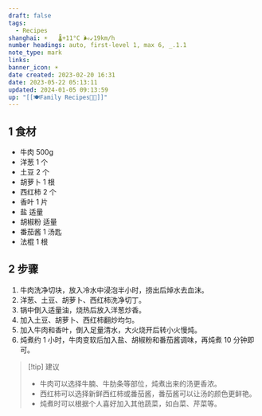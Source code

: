 ```yaml
---
draft: false
tags:
  - Recipes
shanghai: ☀️   🌡️+11°C 🌬️↙19km/h
number headings: auto, first-level 1, max 6, _.1.1
note_type: mark
links: 
banner_icon: ☀️
date created: 2023-02-20 16:31
date: 2023-05-22 05:13:11
updated: 2024-01-05 09:13:59
up: "[[🍽Family Recipes🧑‍🍳]]"
---
```


## 1 食材

- 牛肉 500g
- 洋葱 1 个
- 土豆 2 个
- 胡萝卜 1 根
- 西红柿 2 个
- 香叶 1 片
- 盐 适量
- 胡椒粉 适量
- 番茄酱 1 汤匙
- 法棍 1 根

## 2 步骤

1. 牛肉洗净切块，放入冷水中浸泡半小时，捞出后焯水去血沫。
2. 洋葱、土豆、胡萝卜、西红柿洗净切丁。
3. 锅中倒入适量油，烧热后放入洋葱炒香。
4. 加入土豆、胡萝卜、西红柿翻炒均匀。
5. 加入牛肉和香叶，倒入足量清水，大火烧开后转小火慢炖。
6. 炖煮约 1 小时，牛肉变软后加入盐、胡椒粉和番茄酱调味，再炖煮 10 分钟即可。

> [!tip] 建议
> - 牛肉可以选择牛腩、牛肋条等部位，炖煮出来的汤更香浓。
> - 西红柿可以选择新鲜西红柿或番茄酱，番茄酱可以让汤的颜色更鲜艳。
> - 炖煮时可以根据个人喜好加入其他蔬菜，如白菜、芹菜等。